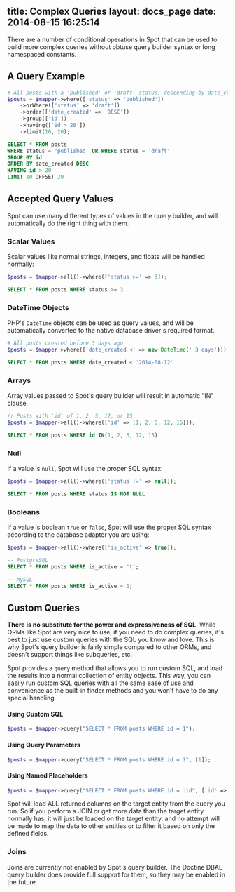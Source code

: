 title: Complex Queries
layout: docs_page
date: 2014-08-15 16:25:14
---

There are a number of conditional operations in Spot that can be used to build
more complex queries without obtuse query builder syntax or long namespaced
constants.

## A Query Example

```php
# All posts with a 'published' or 'draft' status, descending by date_created, limit 10
$posts = $mapper->where(['status' => 'published'])
    ->orWhere(['status' => 'draft'])
    ->order(['date_created' => 'DESC'])
    ->group(['id'])
    ->having(['id > 20'])
    ->limit(10, 20);
```
```sql
SELECT * FROM posts
WHERE status = 'published' OR WHERE status = 'draft'
GROUP BY id
ORDER BY date_created DESC
HAVING id > 20
LIMIT 10 OFFSET 20
```

## Accepted Query Values

Spot can use many different types of values in the query builder, and will
automatically do the right thing with them.

### Scalar Values
Scalar values like normal strings, integers, and floats will be handled normally:

```php
$posts = $mapper->all()->where(['status >=' => 3]);
```
```sql
SELECT * FROM posts WHERE status >= 3
```

### DateTime Objects

PHP's `DateTime` objects can be used as query values, and will be automatically
converted to the native database driver's required format.

```php
# All posts created before 3 days ago
$posts = $mapper->where(['date_created <' => new DateTime('-3 days')]);
```
```sql
SELECT * FROM posts WHERE date_created < '2014-08-12'
```

### Arrays
Array values passed to Spot's query builder will result in automatic "IN" clause.

```php
// Posts with 'id' of 1, 2, 5, 12, or 15
$posts = $mapper->all()->where(['id' => [1, 2, 5, 12, 15]]);
```
```sql
SELECT * FROM posts WHERE id IN(1, 2, 5, 12, 15)
```

### Null
If a value is `null`, Spot will use the proper SQL syntax:

```php
$posts = $mapper->all()->where(['status !=' => null]);
```
```sql
SELECT * FROM posts WHERE status IS NOT NULL
```

### Booleans
If a value is boolean `true` or `false`, Spot will use the proper SQL syntax
according to the database adapter you are using:

```php
$posts = $mapper->all()->where(['is_active' => true]);
```
```sql
-- PostgreSQL
SELECT * FROM posts WHERE is_active = 't';

-- MySQL
SELECT * FROM posts WHERE is_active = 1;
```

## Custom Queries

**There is no substitute for the power and expressiveness of SQL**. While ORMs
like Spot are very nice to use, if you need to do complex queries, it's best to
just use custom queries with the SQL you know and love. This is why Spot's
query builder is fairly simple compared to other ORMs, and doesn't support
things like subqueries, etc.

Spot provides a `query` method that allows you to run custom SQL, and load the
results into a normal collection of entity objects. This way, you can easily run
custom SQL queries with all the same ease of use and convenience as the
built-in finder methods and you won't have to do any special handling.

#### Using Custom SQL

```php
$posts = $mapper->query("SELECT * FROM posts WHERE id = 1");
```

#### Using Query Parameters

```php
$posts = $mapper->query("SELECT * FROM posts WHERE id = ?", [1]);
```

#### Using Named Placeholders

```php
$posts = $mapper->query("SELECT * FROM posts WHERE id = :id", ['id' => 1]);
```

<div class="callout info">
  Spot will load ALL returned columns on the target entity from the query
  you run. So if you perform a JOIN or get more data than the target entity
  normally has, it will just be loaded on the target entity, and no attempt will
  be made to map the data to other entities or to filter it based on only the
  defined fields.
</div>

### Joins

Joins are currently not enabled by Spot's query builder. The Doctine DBAL query
builder does provide full support for them, so they may be enabled in the
future.

